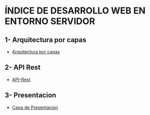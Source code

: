 # ÍNDICE DE DESARROLLO WEB EN ENTORNO SERVIDOR

## 1- Arquitectura por capas
- [Arquitectura por capas](./1-%20Ariquitectura%20por%20capas/Arquitectura%20por%20capas.md)

## 2- API Rest
- [API-Rest](./2-%20API%20Rest/API-Rest.md)

## 3- Presentacion
- [Capa de Presentacion](./3-%20Presentacion/Capa%20de%20Presentacion.md)
